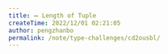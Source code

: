 ```yaml
---
title: ➖ Length of Tuple
createTime: 2022/12/01 02:21:05
author: pengzhanbo
permalink: /note/type-challenges/cd2ousbl/
---
```

